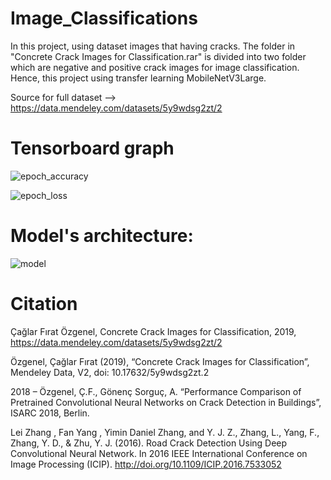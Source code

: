 # Image_Classifications
In this project, using dataset images that having cracks. The folder in "Concrete Crack Images for Classification.rar" is divided into two folder which are negative and positive crack images for image classification. Hence, this project using transfer learning MobileNetV3Large.

Source for full dataset -->  https://data.mendeley.com/datasets/5y9wdsg2zt/2

# Tensorboard graph

![epoch_accuracy](https://user-images.githubusercontent.com/88734356/211823373-1fa5f565-4d6d-44d9-b672-3ff81a9a6bee.JPG)

![epoch_loss](https://user-images.githubusercontent.com/88734356/211823407-4b3e9190-9261-48ab-b757-e978deba9cdd.JPG)

# Model's architecture:

![model](https://user-images.githubusercontent.com/88734356/211823545-84a14faf-8698-40ab-8aca-632f7e46c645.png)


# Citation
Çağlar Fırat Özgenel, Concrete Crack Images for Classification, 2019, https://data.mendeley.com/datasets/5y9wdsg2zt/2

Özgenel, Çağlar Fırat (2019), “Concrete Crack Images for Classification”, Mendeley Data, V2, doi: 10.17632/5y9wdsg2zt.2

2018 – Özgenel, Ç.F., Gönenç Sorguç, A. “Performance Comparison of Pretrained Convolutional Neural Networks on Crack Detection in Buildings”, ISARC 2018, Berlin.

Lei Zhang , Fan Yang , Yimin Daniel Zhang, and Y. J. Z., Zhang, L., Yang, F., Zhang, Y. D., & Zhu, Y. J. (2016). Road Crack Detection Using Deep Convolutional Neural Network. In 2016 IEEE International Conference on Image Processing (ICIP). http://doi.org/10.1109/ICIP.2016.7533052
